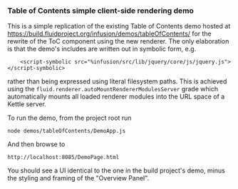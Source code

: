 ### Table of Contents simple client-side rendering demo

This is a simple replication of the existing Table of Contents demo hosted at 
https://build.fluidproject.org/infusion/demos/tableOfContents/ for the rewrite of the ToC component using the new
renderer. The only elaboration is that the demo's includes are written out in symbolic form, e.g.

        <script-symbolic src="%infusion/src/lib/jquery/core/js/jquery.js"></script-symbolic>

rather than being expressed using literal filesystem paths. This is achieved using the `fluid.renderer.autoMountRendererModulesServer`
grade which automatically mounts all loaded renderer modules into the URL space of a Kettle server.

To run the demo, from the project root run 

    node demos/tableOfContents/DemoApp.js
    
And then browse to 

    http://localhost:8085/DemoPage.html

You should see a UI identical to the one in the build project's demo, minus the styling and framing of the 
"Overview Panel".
